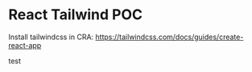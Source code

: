 # React Tailwind POC

Install tailwindcss in CRA: https://tailwindcss.com/docs/guides/create-react-app

test